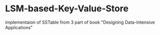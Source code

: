 # LSM-based-Key-Value-Store
implementaion of SSTable from 3 part of book "Designing Data-Intensive Applications"
